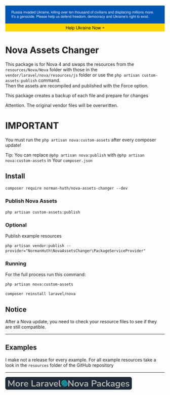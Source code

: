 [![Stand With Ukraine](https://raw.githubusercontent.com/vshymanskyy/StandWithUkraine/main/banner2-direct.svg)](https://vshymanskyy.github.io/StandWithUkraine/)

# Nova Assets Changer

This package is for Nova 4 and swaps the resources from the `resources/Nova/Nova` folder with those in the `vendor/laravel/nova/resources/js` folder or use the `php artisan custom-assets:publish` command.  
Then the assets are recompiled and published with the Force option.

This package creates a backup of each file and prepare for changes

Attention. The original vendor files will be overwritten.

# IMPORTANT

You must run the `php artisan nova:custom-assets` after every composer update!

Tip: You can replace `@php artisan nova:publish` with `@php artisan nova:custom-assets` in Your `composer.json`

## Install

```
composer require norman-huth/nova-assets-changer --dev
```

### Publish Nova Assets
```
php artisan custom-assets:publish
```


### Optional

Publish example resources

```
php artisan vendor:publish --provider="NormanHuth\NovaAssetsChanger\PackageServiceProvider"
```

### Running

For the full process run this command:

```
php artisan nova:custom-assets
```

```
composer reinstall laravel/nova
```

## Notice

After a Nova update, you need to check your resource files to see if they are still compatible.

___

## Examples

I make not a release for every example. For all example resources take a look in the `resources` folder of the GitHub repository

---
[![More Laravel Nova Packages](https://raw.githubusercontent.com/Muetze42/asset-repo/main/svg/more-laravel-nova-packages.svg)](https://huth.it/nova-packages)
